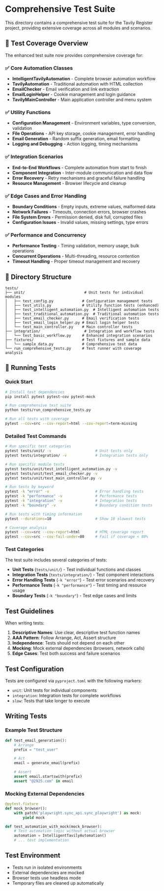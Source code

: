 # Comprehensive Test Suite

This directory contains a comprehensive test suite for the Tavily Register project, providing extensive coverage across all modules and scenarios.

## 🎯 Test Coverage Overview

The enhanced test suite now provides comprehensive coverage for:

### ✅ Core Automation Classes
- **IntelligentTavilyAutomation** - Complete browser automation workflow
- **TavilyAutomation** - Traditional automation with HTML collection
- **EmailChecker** - Email verification and link extraction
- **EmailLoginHelper** - Cookie management and login guidance
- **TavilyMainController** - Main application controller and menu system

### ✅ Utility Functions
- **Configuration Management** - Environment variables, type conversion, validation
- **File Operations** - API key storage, cookie management, error handling
- **Email Generation** - Random suffix generation, email formatting
- **Logging and Debugging** - Action logging, timing mechanisms

### ✅ Integration Scenarios
- **End-to-End Workflows** - Complete automation from start to finish
- **Component Integration** - Inter-module communication and data flow
- **Error Recovery** - Retry mechanisms and graceful failure handling
- **Resource Management** - Browser lifecycle and cleanup

### ✅ Edge Cases and Error Handling
- **Boundary Conditions** - Empty inputs, extreme values, malformed data
- **Network Failures** - Timeouts, connection errors, browser crashes
- **File System Errors** - Permission denied, disk full, corrupted files
- **Configuration Issues** - Invalid values, missing settings, type errors

### ✅ Performance and Concurrency
- **Performance Testing** - Timing validation, memory usage, bulk operations
- **Concurrent Operations** - Multi-threading, resource contention
- **Timeout Handling** - Proper timeout management and recovery

## 📁 Directory Structure

```
tests/
├── unit/                           # Unit tests for individual modules
│   ├── test_config.py             # Configuration management tests
│   ├── test_utils.py              # Utility function tests (enhanced)
│   ├── test_intelligent_automation.py  # Intelligent automation tests
│   ├── test_traditional_automation.py  # Traditional automation tests
│   ├── test_email_checker.py      # Email verification tests
│   ├── test_email_login_helper.py # Email login helper tests
│   └── test_main_controller.py    # Main controller tests
├── integration/                    # Integration and workflow tests
│   └── test_basic_workflow.py     # Enhanced integration scenarios
├── fixtures/                      # Test fixtures and sample data
│   └── sample_data.py             # Comprehensive test data
└── run_comprehensive_tests.py     # Test runner with coverage analysis
```

## 🚀 Running Tests

### Quick Start
```bash
# Install test dependencies
pip install pytest pytest-cov pytest-mock

# Run comprehensive test suite
python tests/run_comprehensive_tests.py

# Run all tests with coverage
pytest --cov=src --cov-report=html --cov-report=term-missing
```

### Detailed Test Commands

```bash
# Run specific test categories
pytest tests/unit/ -v                    # Unit tests only
pytest tests/integration/ -v             # Integration tests only

# Run specific module tests
pytest tests/unit/test_intelligent_automation.py -v
pytest tests/unit/test_email_checker.py -v
pytest tests/unit/test_main_controller.py -v

# Run tests by keyword
pytest -k "error" -v                     # Error handling tests
pytest -k "performance" -v               # Performance tests
pytest -k "integration" -v               # Integration tests
pytest -k "boundary" -v                  # Boundary condition tests

# Run tests with timing information
pytest --durations=10                    # Show 10 slowest tests

# Coverage analysis
pytest --cov=src --cov-report=html       # HTML coverage report
pytest --cov=src --cov-fail-under=80     # Fail if coverage < 80%
```

### Test Categories

The test suite includes several categories of tests:

- **Unit Tests** (`tests/unit/`) - Test individual functions and classes
- **Integration Tests** (`tests/integration/`) - Test component interactions
- **Error Handling Tests** (`-k "error"`) - Test error scenarios and recovery
- **Performance Tests** (`-k "performance"`) - Test timing and resource usage
- **Boundary Tests** (`-k "boundary"`) - Test edge cases and limits

## Test Guidelines

When writing tests:

1. **Descriptive Names**: Use clear, descriptive test function names
2. **AAA Pattern**: Follow Arrange, Act, Assert structure
3. **Independence**: Tests should not depend on each other
4. **Mocking**: Mock external dependencies (browsers, network calls)
5. **Edge Cases**: Test both success and failure scenarios

## Test Configuration

Tests are configured via `pyproject.toml` with the following markers:
- `unit`: Unit tests for individual components
- `integration`: Integration tests for complete workflows
- `slow`: Tests that take longer to execute

## Writing Tests

### Example Test Structure
```python
def test_email_generation():
    # Arrange
    prefix = "test_user"

    # Act
    email = generate_email(prefix)

    # Assert
    assert email.startswith(prefix)
    assert "@2925.com" in email
```

### Mocking External Dependencies
```python
@pytest.fixture
def mock_browser():
    with patch('playwright.sync_api.sync_playwright') as mock:
        yield mock

def test_automation_with_mock(mock_browser):
    # Test automation logic without actual browser
    automation = IntelligentTavilyAutomation()
    # ... test implementation
```

## Test Environment

- Tests run in isolated environments
- External dependencies are mocked
- Browser tests use headless mode
- Temporary files are cleaned up automatically
